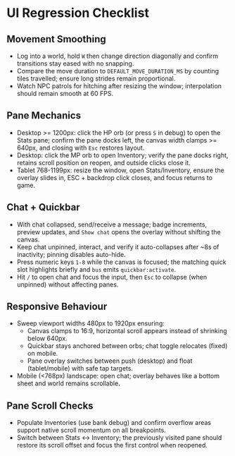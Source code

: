 # UI Regression Checklist

## Movement Smoothing
- Log into a world, hold `W` then change direction diagonally and confirm transitions stay eased with no snapping.
- Compare the move duration to `DEFAULT_MOVE_DURATION_MS` by counting tiles travelled; ensure long strides remain proportional.
- Watch NPC patrols for hitching after resizing the window; interpolation should remain smooth at 60 FPS.

## Pane Mechanics
- Desktop >= 1200px: click the HP orb (or press `S` in debug) to open the Stats pane; confirm the pane docks left, the canvas width clamps >= 640px, and closing with `Esc` restores layout.
- Desktop: click the MP orb to open Inventory; verify the pane docks right, retains scroll position on reopen, and outside clicks close it.
- Tablet 768-1199px: resize the window, open Stats/Inventory, ensure the overlay slides in, ESC + backdrop click closes, and focus returns to game.

## Chat + Quickbar
- With chat collapsed, send/receive a message; badge increments, preview updates, and `Show chat` opens the overlay without shifting the canvas.
- Keep chat unpinned, interact, and verify it auto-collapses after ~8s of inactivity; pinning disables auto-hide.
- Press numeric keys `1-8` while the canvas is focused; the matching quick slot highlights briefly and `bus` emits `quickbar:activate`.
- Hit `/` to open chat and focus the input, then `Esc` to collapse (when unpinned) without affecting panes.

## Responsive Behaviour
- Sweep viewport widths 480px to 1920px ensuring:
  - Canvas clamps to 16:9, horizontal scroll appears instead of shrinking below 640px.
  - Quickbar stays anchored between orbs; chat toggle relocates (fixed) on mobile.
  - Pane overlay switches between push (desktop) and float (tablet/mobile) with safe tap targets.
- Mobile (<768px) landscape: open chat; overlay behaves like a bottom sheet and world remains scrollable.

## Pane Scroll Checks
- Populate Inventories (use bank debug) and confirm overflow areas support native scroll momentum on all breakpoints.
- Switch between Stats <-> Inventory; the previously visited pane should restore its scroll offset and focus the first control when reopened.
